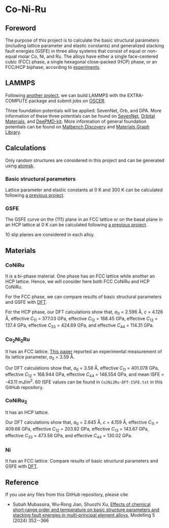 # Co-Ni-Ru

## Foreword

The purpose of this project is to calculate the basic structural parameters (including lattice parameter and elastic constants) and generalized stacking fault energies (GSFE) in three alloy systems that consist of equal or non-equal molar Co, Ni, and Ru. The alloys have either a single face-centered cubic (FCC) phase, a single hexagonal close-packed (HCP) phase, or an FCC/HCP biphase, according to [experiments](https://doi.org/10.1016/j.actamat.2020.05.003).

## LAMMPS

Following [another project](https://github.com/shuozhixu/Modelling_2024), we can build LAMMPS with the EXTRA-COMPUTE package and submit jobs on [OSCER](http://www.ou.edu/oscer.html).

Three foundation potentials will be applied: SevenNet, Orb, and DPA. More information of these three potentials can be found on  [SevenNet](https://github.com/MDIL-SNU/SevenNet), [Orbital Materials](https://github.com/orbital-materials/orb-models), and [DeePMD-kit](https://docs.deepmodeling.com/projects/deepmd/en/v3.0.3/model/dpa2.html). More information of general foundation potentials can be found on [Matbench Discovery](https://matbench-discovery.materialsproject.org) and [Materials Graph Library](https://github.com/materialsvirtuallab/matgl).

## Calculations

Only random structures are considered in this project and can be generated using [atomsk](https://atomsk.univ-lille.fr).

### Basic structural parameters

Lattice parameter and elastic constants at 0 K and 300 K can be calculated following [a previous project](https://github.com/shuozhixu/Modelling_2024). 

### GSFE

The GSFE curve on the {111} plane in an FCC lattice or on the basal plane in an HCP lattice at 0 K can be calculated following [a previous project](https://github.com/shuozhixu/Modelling_2024).

10 slip planes are considered in each alloy.

## Materials

### CoNiRu

It is a bi-phase material. One phase has an FCC lattice while another an HCP lattice. Hence, we will consider here both FCC CoNiRu and HCP CoNiRu.

For the FCC phase, we can compare results of basic structural parameters and GSFE with [DFT](http://dx.doi.org/10.1088/1361-651X/ab3b62).

For the HCP phase, our DFT calculations show that, _a_<sub>0</sub> = 2.596 &#8491;, _c_ = 4.126 &#8491;, effective _C_<sub>11</sub> = 377.03 GPa, effective _C_<sub>12</sub> = 188.45 GPa, effective _C_<sub>13</sub> = 137.4 GPa, effective _C_<sub>33</sub> = 424.69 GPa, and effective _C_<sub>44</sub> = 114.31 GPa.

### Co<sub>2</sub>Ni<sub>2</sub>Ru

It has an FCC lattice. [This paper](https://doi.org/10.1016/j.actamat.2020.05.003) reported an experimental measurement of its lattice parameter, _a_<sub>0</sub> = 3.59 &#8491;.

Our DFT calculations show that, _a_<sub>0</sub> = 3.58 &#8491;, effective _C_<sub>11</sub> = 401.078 GPa, effective _C_<sub>12</sub> = 168.944 GPa, effective _C_<sub>44</sub> = 148.554 GPa, and mean ISFE = -43.11 mJ/m<sup>2</sup>. 60 ISFE values can be found in `Co2Ni2Ru-DFT-ISFE.txt` in this GitHub repository.

### CoNiRu<sub>2</sub>

It has an HCP lattice.

Our DFT calculations show that, _a_<sub>0</sub> = 2.645 &#8491;, _c_ = 4.159 &#8491;, effective _C_<sub>11</sub> = 409.68 GPa, effective _C_<sub>12</sub> = 203.82 GPa, effective _C_<sub>13</sub> = 143.67 GPa, effective _C_<sub>33</sub> = 473.58 GPa, and effective _C_<sub>44</sub> = 130.02 GPa.

### Ni

It has an FCC lattice. Compare results of basic structural parameters and GSFE with [DFT](http://dx.doi.org/10.1063/1.5115282).

## Reference

If you use any files from this GitHub repository, please cite

- Subah Mubassira, Wu-Rong Jian, Shuozhi Xu, [Effects of chemical short‑range order and temperature on basic structure parameters and stacking fault energies in multi‑principal element alloys](https://doi.org/10.3390/modelling5010019), Modelling 5 (2024) 352--366
